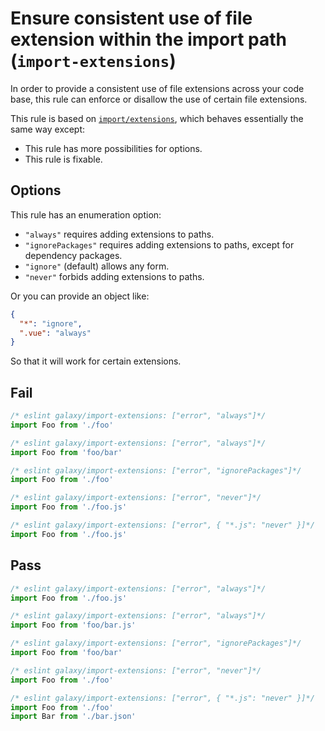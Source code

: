 # Ensure consistent use of file extension within the import path (`import-extensions`)

In order to provide a consistent use of file extensions across your code base, this rule can enforce or disallow the use of certain file extensions.

This rule is based on [`import/extensions`](https://github.com/import-js/eslint-plugin-import/blob/main/docs/rules/extensions.md), which behaves essentially the same way except:

- This rule has more possibilities for options.
- This rule is fixable.

## Options

This rule has an enumeration option:

- `"always"` requires adding extensions to paths.
- `"ignorePackages"` requires adding extensions to paths, except for dependency packages.
- `"ignore"` (default) allows any form.
- `"never"` forbids adding extensions to paths.

Or you can provide an object like:

```json
{
  "*": "ignore",
  ".vue": "always"
}
```

So that it will work for certain extensions.

## Fail

```js
/* eslint galaxy/import-extensions: ["error", "always"]*/
import Foo from './foo'
```

```js
/* eslint galaxy/import-extensions: ["error", "always"]*/
import Foo from 'foo/bar'
```

```js
/* eslint galaxy/import-extensions: ["error", "ignorePackages"]*/
import Foo from './foo'
```

```js
/* eslint galaxy/import-extensions: ["error", "never"]*/
import Foo from './foo.js'
```

```js
/* eslint galaxy/import-extensions: ["error", { "*.js": "never" }]*/
import Foo from './foo.js'
```

## Pass

```js
/* eslint galaxy/import-extensions: ["error", "always"]*/
import Foo from './foo.js'
```

```js
/* eslint galaxy/import-extensions: ["error", "always"]*/
import Foo from 'foo/bar.js'
```

```js
/* eslint galaxy/import-extensions: ["error", "ignorePackages"]*/
import Foo from 'foo/bar'
```

```js
/* eslint galaxy/import-extensions: ["error", "never"]*/
import Foo from './foo'
```

```js
/* eslint galaxy/import-extensions: ["error", { "*.js": "never" }]*/
import Foo from './foo'
import Bar from './bar.json'
```
